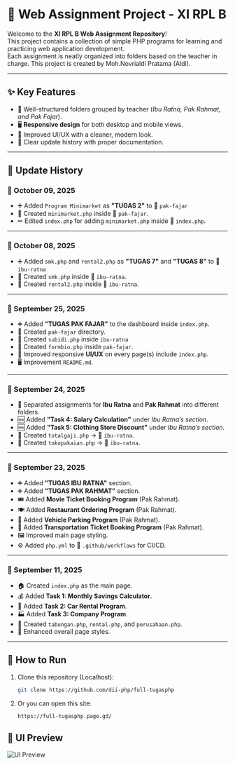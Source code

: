 # 📘 Web Assignment Project - XI RPL B

Welcome to the **XI RPL B Web Assignment Repository**!  
This project contains a collection of simple PHP programs for learning and practicing web application development.  
Each assignment is neatly organized into folders based on the teacher in charge. This project is created by Moh.Novrialdi Pratama (Aldi).

---

## ✨ Key Features
- 📂 Well-structured folders grouped by teacher (*Ibu Ratna, Pak Rahmat, and Pak Fajar*).
- 🖥️ **Responsive design** for both desktop and mobile views.
- 🎨 Improved UI/UX with a cleaner, modern look.
- 🔄 Clear update history with proper documentation.

---
## 📅 Update History

### 🔹 October 09, 2025
- ➕ Added `Program Minimarket` as **"TUGAS 2"** to 📁 `pak-fajar` 
- 📝 Created `minimarket.php` inside 📁 `pak-fajar`.
- ✏ Edited `index.php` for adding `minimarket.php` inside 📁 `index.php`.
  
--- 

### 🔹 October 08, 2025

- ➕ Added `smk.php` and `rental2.php` as **"TUGAS 7"** and **"TUGAS 8"** to 📁 `ibu-ratna` 
- 📝 Created `smk.php` inside 📁 `ibu-ratna`.
- 📝 Created `rental2.php` inside 📁 `ibu-ratna`.
  
---

### 🔹 September 25, 2025
- ➕ Added **"TUGAS PAK FAJAR"** to the dashboard inside `index.php`.  
- 📁 Created `pak-fajar` directory.
- 📝 Created `subidi.php` inside `ibu-ratna`
- 📝 Created `formbio.php` inside `pak-fajar`.  
- 🎨 Improved responsive **UI/UX** on every page(s) include `index.php`.
- 🖥️ Improvement `README.md`.

---

### 🔹 September 24, 2025
- 📂 Separated assignments for **Ibu Ratna** and **Pak Rahmat** into different folders.  
- 🆕 Added **"Task 4: Salary Calculation"** under *Ibu Ratna’s section*.  
- 🆕 Added **"Task 5: Clothing Store Discount"** under *Ibu Ratna’s section*.  
- 📝 Created `totalgaji.php` → 📁 `ibu-ratna`.  
- 📝 Created `tokopakaian.php` → 📁 `ibu-ratna`.  

---

### 🔹 September 23, 2025
- ➕ Added **"TUGAS IBU RATNA"** section.  
- ➕ Added **"TUGAS PAK RAHMAT"** section.  
- 🎟️ Added **Movie Ticket Booking Program** (Pak Rahmat).  
- 🍽️ Added **Restaurant Ordering Program** (Pak Rahmat).  
- 🚗 Added **Vehicle Parking Program** (Pak Rahmat).  
- 🚌 Added **Transportation Ticket Booking Program** (Pak Rahmat).  
- 🖼️ Improved main page styling.  
- ⚙️ Added `php.yml` to 📁 `.github/workflows` for CI/CD.  

---

### 🔹 September 11, 2025
- 🏠 Created `index.php` as the main page.  
- 💰 Added **Task 1: Monthly Savings Calculator**.  
- 🚙 Added **Task 2: Car Rental Program**.  
- 🏭 Added **Task 3: Company Program**.  
- 📝 Created `tabungan.php`, `rental.php`, and `perusahaan.php`.  
- 🎨 Enhanced overall page styles.  

---

## 🚀 How to Run
1. Clone this repository (Localhost):
   ```bash
   git clone https://github.com/dii-php/full-tugasphp
2. Or you can open this site:
   ```bash
   https://full-tugasphp.page.gd/

## 📸 UI Preview
![UI Preview](assets/preview.png)
